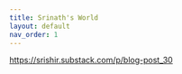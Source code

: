```yaml
---
title: Srinath's World
layout: default
nav_order: 1
---
```

https://srishir.substack.com/p/blog-post_30
